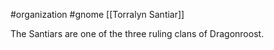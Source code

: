  #organization #gnome [[Torralyn Santiar]]

The Santiars are one of the three ruling clans of Dragonroost.
